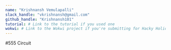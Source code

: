 ```yaml
---
name: "Krishnansh Vemulapalli"
slack_handle: "vkrishnansh@gmail.com"
github_handle: "Krishnansh101"
tutorial: # Link to the tutorial if you used one
wokwi: # Link to the Wokwi project if you're submitting for Hacky Holidays
---
```


#555 Circuit

<!-- My board is a ninja star with lights on the edges. My star will have two slides with lights on each once. -->



<!-- $55.12 -->



<!-- Tell us a little bit about your design process. What were some challenges? What helped? ***Totally optional*** -->
